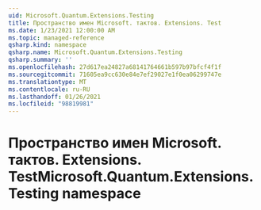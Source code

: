 ```yaml
---
uid: Microsoft.Quantum.Extensions.Testing
title: Пространство имен Microsoft. тактов. Extensions. Test
ms.date: 1/23/2021 12:00:00 AM
ms.topic: managed-reference
qsharp.kind: namespace
qsharp.name: Microsoft.Quantum.Extensions.Testing
qsharp.summary: ''
ms.openlocfilehash: 27d617ea24827a68141764661b597b97bfcf4f1f
ms.sourcegitcommit: 71605ea9cc630e84e7ef29027e1f0ea06299747e
ms.translationtype: MT
ms.contentlocale: ru-RU
ms.lasthandoff: 01/26/2021
ms.locfileid: "98819981"
---
```

# <a name="microsoftquantumextensionstesting-namespace"></a><span data-ttu-id="f8e21-102">Пространство имен Microsoft. тактов. Extensions. Test</span><span class="sxs-lookup"><span data-stu-id="f8e21-102">Microsoft.Quantum.Extensions.Testing namespace</span></span>



